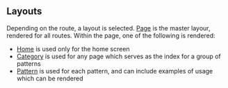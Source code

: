 Layouts
----

Depending on the route, a layout is selected.  [Page](./Page)
is the master layour, rendered for all routes.  Within the page,
one of the following is rendered:

- [Home](./Home) is used only for the home screen
- [Category](./Category) is used for any page which serves as
  the index for a group of patterns
- [Pattern](./Pattern) is used for each pattern, and can include
  examples of usage which can be rendered
